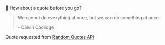 📣 How about a quote before you go?

> We cannot do everything at once, but we can do something at once.
>
> <p>- Calvin Coolidge</p>

Quote requested from [Random Quotes API](https://github.com/lukePeavey/quotable)
